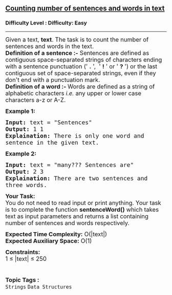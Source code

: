 <h2><a href="https://www.geeksforgeeks.org/problems/counting-number-of-sentences-and-words-in-text3226/1">Counting number of sentences and words in text</a></h2><h3>Difficulty Level : Difficulty: Easy</h3><hr><div class="problems_problem_content__Xm_eO"><p><span style="font-size: 18px;">Given&nbsp;a&nbsp;text, <strong>text</strong>.&nbsp;The task is to count the number of sentences and words in the text.&nbsp;</span><br><span style="font-size: 18px;"><strong>Definition of a sentence :-</strong>&nbsp;Sentences are defined as contiguous space-separated&nbsp;strings of characters ending with a&nbsp;sentence punctuation (' <strong>.</strong> ',&nbsp; ' <strong>!</strong> ' or ' <strong>?</strong> ') or the last contiguous set of space-separated&nbsp;strings, even if they don't end with a punctuation mark.</span><br><span style="font-size: 18px;"><strong>Definition of a word :- </strong>Words&nbsp;are defined as a&nbsp;string&nbsp;of alphabetic characters&nbsp;<em>i.e. </em>any upper or lower case characters a-z or A-Z.</span></p>
<p><strong><span style="font-size: 18px;">Example 1:</span></strong></p>
<pre><span style="font-size: 18px;"><strong>Input:</strong> text = "Sentences"
<strong>Output:</strong> 1 1
<strong>Explaination:</strong> There is only one word and 
sentence in the given text.</span></pre>
<p><strong><span style="font-size: 18px;">Example 2:</span></strong></p>
<pre><span style="font-size: 18px;"><strong>Input:</strong> text = "many??? Sentences are"
<strong>Output:</strong> 2 3
<strong>Explaination:</strong> There are two sentences and 
three words.</span></pre>
<p><span style="font-size: 18px;"><strong>Your Task:</strong><br>You do not need to read input or print anything. Your task is to complete the function <strong>sentenceWord()</strong> which takes text as input parameters and returns a list containing number of sentences and words respectively.</span></p>
<p><span style="font-size: 18px;"><strong>Expected Time Complexity:</strong> O(|text|)<br><strong>Expected Auxiliary Space:</strong> O(1)</span></p>
<p><span style="font-size: 18px;"><strong>Constraints:</strong><br>1 ≤ |text| ≤ 250&nbsp;</span></p></div><br><p><span style=font-size:18px><strong>Topic Tags : </strong><br><code>Strings</code>&nbsp;<code>Data Structures</code>&nbsp;